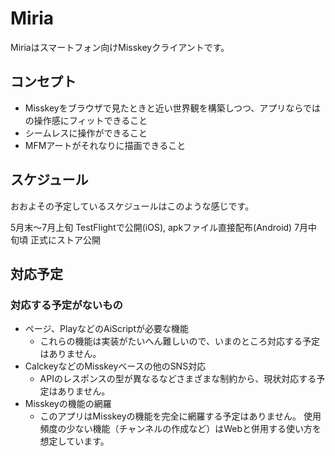 # Miria

Miriaはスマートフォン向けMisskeyクライアントです。

## コンセプト

- Misskeyをブラウザで見たときと近い世界観を構築しつつ、アプリならではの操作感にフィットできること
- シームレスに操作ができること
- MFMアートがそれなりに描画できること

## スケジュール

おおよその予定しているスケジュールはこのような感じです。

5月末〜7月上旬 TestFlightで公開(iOS), apkファイル直接配布(Android)
7月中旬頃 正式にストア公開

## 対応予定

### 対応する予定がないもの

- ページ、PlayなどのAiScriptが必要な機能
  - これらの機能は実装がたいへん難しいので、いまのところ対応する予定はありません。
- CalckeyなどのMisskeyベースの他のSNS対応
  - APIのレスポンスの型が異なるなどさまざまな制約から、現状対応する予定はありません。
- Misskeyの機能の網羅
  - このアプリはMisskeyの機能を完全に網羅する予定はありません。
    使用頻度の少ない機能（チャンネルの作成など）はWebと併用する使い方を想定しています。
